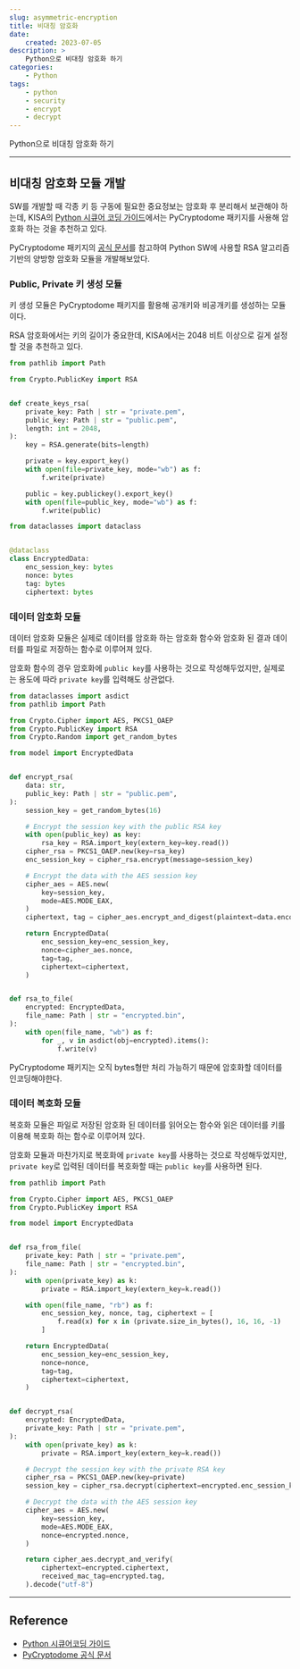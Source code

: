 ```yaml
---
slug: asymmetric-encryption
title: 비대칭 암호화
date:
    created: 2023-07-05
description: >
    Python으로 비대칭 암호화 하기
categories:
    - Python
tags:
    - python
    - security
    - encrypt
    - decrypt
---
```


Python으로 비대칭 암호화 하기  

<!-- more -->

---

## 비대칭 암호화 모듈 개발

SW를 개발할 때 각종 키 등 구동에 필요한 중요정보는 암호화 후 분리해서 보관해야 하는데, KISA의 [Python 시큐어 코딩 가이드](https://www.kisa.or.kr/2060204/form?postSeq=13&lang_type=KO)에서는 PyCryptodome 패키지를 사용해 암호화 하는 것을 추천하고 있다.  

PyCryptodome 패키지의 [공식 문서](https://www.pycryptodome.org/src/examples)를 참고하여 Python SW에 사용할 RSA 알고리즘 기반의 양방향 암호화 모듈을 개발해보았다.  

### Public, Private 키 생성 모듈

키 생성 모듈은 PyCryptodome 패키지를 활용해 공개키와 비공개키를 생성하는 모듈이다.  

RSA 암호화에서는 키의 길이가 중요한데, KISA에서는 2048 비트 이상으로 길게 설정할 것을 추천하고 있다.  

```python title="key.py"
from pathlib import Path

from Crypto.PublicKey import RSA


def create_keys_rsa(
    private_key: Path | str = "private.pem",
    public_key: Path | str = "public.pem",
    length: int = 2048,
):
    key = RSA.generate(bits=length)

    private = key.export_key()
    with open(file=private_key, mode="wb") as f:
        f.write(private)

    public = key.publickey().export_key()
    with open(file=public_key, mode="wb") as f:
        f.write(public)
```

```python title="model.py"
from dataclasses import dataclass


@dataclass
class EncryptedData:
    enc_session_key: bytes
    nonce: bytes
    tag: bytes
    ciphertext: bytes
```

### 데이터 암호화 모듈

데이터 암호화 모듈은 실제로 데이터를 암호화 하는 암호화 함수와 암호화 된 결과 데이터를 파일로 저장하는 함수로 이루어져 있다.  

암호화 함수의 경우 암호화에 `public key`를 사용하는 것으로 작성해두었지만, 실제로는 용도에 따라 `private key`를 입력해도 상관없다.  

```python title="encrypt.key"
from dataclasses import asdict
from pathlib import Path

from Crypto.Cipher import AES, PKCS1_OAEP
from Crypto.PublicKey import RSA
from Crypto.Random import get_random_bytes

from model import EncryptedData


def encrypt_rsa(
    data: str,
    public_key: Path | str = "public.pem",
):
    session_key = get_random_bytes(16)

    # Encrypt the session key with the public RSA key
    with open(public_key) as key:
        rsa_key = RSA.import_key(extern_key=key.read())
    cipher_rsa = PKCS1_OAEP.new(key=rsa_key)
    enc_session_key = cipher_rsa.encrypt(message=session_key)

    # Encrypt the data with the AES session key
    cipher_aes = AES.new(
        key=session_key,
        mode=AES.MODE_EAX,
    )
    ciphertext, tag = cipher_aes.encrypt_and_digest(plaintext=data.encode("utf-8"))

    return EncryptedData(
        enc_session_key=enc_session_key,
        nonce=cipher_aes.nonce,
        tag=tag,
        ciphertext=ciphertext,
    )


def rsa_to_file(
    encrypted: EncryptedData,
    file_name: Path | str = "encrypted.bin",
):
    with open(file_name, "wb") as f:
        for _, v in asdict(obj=encrypted).items():
            f.write(v)
```

PyCryptodome 패키지는 오직 bytes형만 처리 가능하기 때문에 암호화할 데이터를 인코딩해야한다.  

### 데이터 복호화 모듈

복호화 모듈은 파일로 저장된 암호화 된 데이터를 읽어오는 함수와 읽은 데이터를 키를 이용해 복호화 하는 함수로 이루어져 있다.  

암호화 모듈과 마찬가지로 복호화에 `private key`를 사용하는 것으로 작성해두었지만, `private key`로 입력된 데이터를 복호화할 때는 `public key`를 사용하면 된다.  

```python title="decrypt.py"
from pathlib import Path

from Crypto.Cipher import AES, PKCS1_OAEP
from Crypto.PublicKey import RSA

from model import EncryptedData


def rsa_from_file(
    private_key: Path | str = "private.pem",
    file_name: Path | str = "encrypted.bin",
):
    with open(private_key) as k:
        private = RSA.import_key(extern_key=k.read())

    with open(file_name, "rb") as f:
        enc_session_key, nonce, tag, ciphertext = [
            f.read(x) for x in (private.size_in_bytes(), 16, 16, -1)
        ]

    return EncryptedData(
        enc_session_key=enc_session_key,
        nonce=nonce,
        tag=tag,
        ciphertext=ciphertext,
    )


def decrypt_rsa(
    encrypted: EncryptedData,
    private_key: Path | str = "private.pem",
):
    with open(private_key) as k:
        private = RSA.import_key(extern_key=k.read())

    # Decrypt the session key with the private RSA key
    cipher_rsa = PKCS1_OAEP.new(key=private)
    session_key = cipher_rsa.decrypt(ciphertext=encrypted.enc_session_key)

    # Decrypt the data with the AES session key
    cipher_aes = AES.new(
        key=session_key,
        mode=AES.MODE_EAX,
        nonce=encrypted.nonce,
    )

    return cipher_aes.decrypt_and_verify(
        ciphertext=encrypted.ciphertext,
        received_mac_tag=encrypted.tag,
    ).decode("utf-8")
```

---
## Reference
- [Python 시큐어코딩 가이드](https://www.kisa.or.kr/2060204/form?postSeq=13&lang_type=KO)
- [PyCryptodome 공식 문서](https://www.pycryptodome.org/src/examples#generate-public-key-and-private-key)
